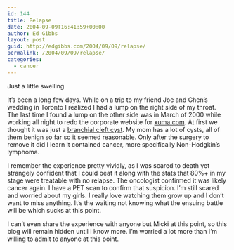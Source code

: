 ```yaml
---
id: 144
title: Relapse
date: 2004-09-09T16:41:59+00:00
author: Ed Gibbs
layout: post
guid: http://edgibbs.com/2004/09/09/relapse/
permalink: /2004/09/09/relapse/
categories:
  - cancer
---
```

Just a little swelling

It&#8217;s been a long few days. While on a trip to my friend Joe and Ghen&#8217;s wedding in Toronto I realized I had a lump on the right side of my throat. The last time I found a lump on the other side was in March of 2000 while working all night to redo the corporate website for [xuma.com](http://www.xuma.com). At first we thought it was just a [branchial cleft cyst](http://www.ghorayeb.com/BranchialCleft.html). My mom has a lot of cysts, all of them benign so far so it seemed reasonable. Only after the surgery to remove it did I learn it contained cancer, more specifically Non-Hodgkin&#8217;s lymphoma.

I remember the experience pretty vividly, as I was scared to death yet strangely confident that I could beat it along with the stats that 80%+ in my stage were treatable with no relapse. The oncologist confirmed it was likely cancer again. I have a PET scan to confirm that suspicion. I&#8217;m still scared and worried about my girls. I really love watching them grow up and I don&#8217;t want to miss anything. It&#8217;s the waiting not knowing what the ensuing battle will be which sucks at this point.

I can&#8217;t even share the experience with anyone but Micki at this point, so this blog will remain hidden until I know more. I&#8217;m worried a lot more than I&#8217;m willing to admit to anyone at this point.